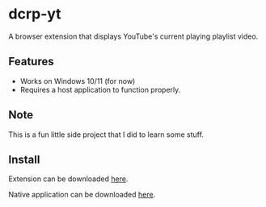 # dcrp-yt
A browser extension that displays YouTube's current playing playlist video.

## Features
- Works on Windows 10/11 (for now)
- Requires a host application to function properly.

## Note
This is a fun little side project that I did to learn some stuff.

## Install
Extension can be downloaded [here](https://addons.mozilla.org/firefox/downloads/file/4428655/c4e7220360094013b2a9-1.0.3.xpi).

Native application can be downloaded [here](https://github.com/martynasmuizys/dcrp-yt/releases/latest).
